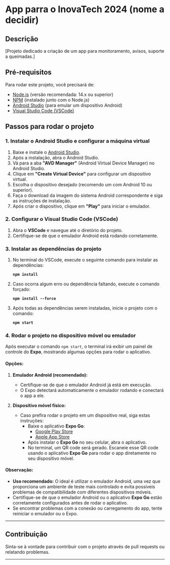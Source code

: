 # App parra o InovaTech 2024 (nome a decidir)

## Descrição

[Projeto dedicado a criação de um app para monitoramento, avisos, suporte a queimadas.]

## Pré-requisitos

Para rodar este projeto, você precisará de:

- [Node.js](https://nodejs.org/) (versão recomendada: 14.x ou superior)
- [NPM](https://www.npmjs.com/) (instalado junto com o Node.js)
- [Android Studio](https://developer.android.com/studio) (para emular um dispositivo Android)
- [Visual Studio Code (VSCode)](https://code.visualstudio.com/)

## Passos para rodar o projeto

### 1. Instalar o Android Studio e configurar a máquina virtual

1. Baixe e instale o [Android Studio](https://developer.android.com/studio).
2. Após a instalação, abra o Android Studio.
3. Vá para a aba **"AVD Manager"** (Android Virtual Device Manager) no Android Studio.
4. Clique em **"Create Virtual Device"** para configurar um dispositivo virtual.
5. Escolha o dispositivo desejado (recomendo um com Android 10 ou superior).
6. Faça o download da imagem do sistema Android correspondente e siga as instruções de instalação.
7. Após criar o dispositivo, clique em **"Play"** para iniciar o emulador.

### 2. Configurar o Visual Studio Code (VSCode)

1. Abra o **VSCode** e navegue até o diretório do projeto.
2. Certifique-se de que o emulador Android está rodando corretamente.

### 3. Instalar as dependências do projeto

1. No terminal do VSCode, execute o seguinte comando para instalar as dependências:

   **`npm install`**

2. Caso ocorra algum erro ou dependência faltando, execute o comando forçado:

   **`npm install --force`**

3. Após todas as dependências serem instaladas, inicie o projeto com o comando:

   **`npm start `**

 
### 4. Rodar o projeto no dispositivo móvel ou emulador

Após executar o comando `npm start`, o terminal irá exibir um painel de controle do **Expo**, mostrando algumas opções para rodar o aplicativo.

#### Opções:

1. **Emulador Android (recomendado):**
   - Certifique-se de que o emulador Android já está em execução.
   - O Expo detectará automaticamente o emulador rodando e conectará o app a ele.
   

2. **Dispositivo móvel físico:**
   - Caso prefira rodar o projeto em um dispositivo real, siga estas instruções:
     - Baixe o aplicativo **Expo Go**:
       - [Google Play Store](https://play.google.com/store/apps/details?id=host.exp.exponent)
       - [Apple App Store](https://apps.apple.com/app/expo-go/id982107779)
     - Após instalar o **Expo Go** no seu celular, abra o aplicativo.
     - No terminal, um QR code será gerado. Escaneie esse QR code usando o aplicativo **Expo Go** para rodar o app diretamente no seu dispositivo móvel.

#### Observação:

- **Uso recomendado:** O ideal é utilizar o emulador Android, uma vez que proporciona um ambiente de teste mais controlado e evita possíveis problemas de compatibilidade com diferentes dispositivos móveis.
- Certifique-se de que o emulador Android ou o aplicativo **Expo Go** estão corretamente configurados antes de rodar o aplicativo.
- Se encontrar problemas com a conexão ou carregamento do app, tente reiniciar o emulador ou o Expo.

---



## Contribuição

Sinta-se à vontade para contribuir com o projeto através de pull requests ou relatando problemas.

---
